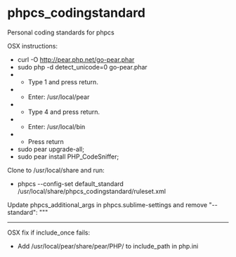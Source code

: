 phpcs_codingstandard
====================

Personal coding standards for phpcs

OSX instructions:
* curl -O http://pear.php.net/go-pear.phar
* sudo php -d detect_unicode=0 go-pear.phar
* * Type 1 and press return.
* * Enter: /usr/local/pear
* * Type 4 and press return.
* * Enter: /usr/local/bin
* * Press return
* sudo pear upgrade-all;
* sudo pear install PHP_CodeSniffer;

Clone to /usr/local/share and run:
* phpcs --config-set default_standard /usr/local/share/phpcs_codingstandard/ruleset.xml

Update phpcs_additional_args in phpcs.sublime-settings and remove "--standard": """

---------------
OSX fix if include_once fails:
* Add /usr/local/pear/share/pear/PHP/ to include_path in php.ini

